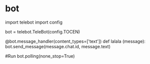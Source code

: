 # bot
import telebot
import config

bot = telebot.TeleBot(config.TOCEN)

@bot.message_handler(content_types=['text'])
def lalala (message):
    bot.send_message(message.chat.id, message.text)

#Run
bot.polling(none_stop=True)
